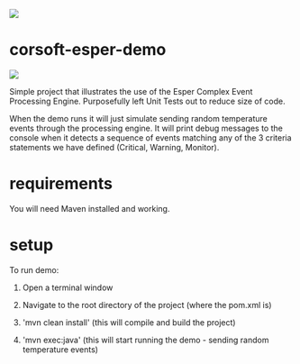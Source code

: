 <a href="https://travis-ci.org/corsoft/esper-demo-nuclear"><img src="https://travis-ci.org/corsoft/esper-demo-nuclear.svg"/></a>

corsoft-esper-demo
==================

<img src="http://www.adrianmilne.com/wp-content/uploads/2013/02/feature-image-template-esper-cep.png"/>

Simple project that illustrates the use of the Esper Complex Event Processing Engine. Purposefully left Unit Tests out to reduce size of code.

When the demo runs it will just simulate sending random temperature events through the processing engine. It will print debug messages to the console when it detects a sequence of events matching any of the 3 criteria statements we have defined (Critical, Warning, Monitor). 


requirements
============

You will need Maven installed and working.


setup
=====

To run demo:

1. Open a terminal window

2. Navigate to the root directory of the project (where the pom.xml is)

3. 'mvn clean install' (this will compile and build the project)

4. 'mvn exec:java' (this will start running the demo - sending random temperature events)
	
